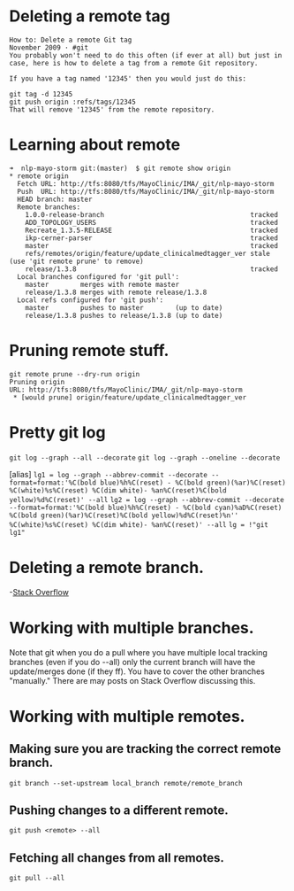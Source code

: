 # Deleting a remote tag
```
How to: Delete a remote Git tag
November 2009 · #git
You probably won't need to do this often (if ever at all) but just in case, here is how to delete a tag from a remote Git repository.

If you have a tag named '12345' then you would just do this:

git tag -d 12345
git push origin :refs/tags/12345
That will remove '12345' from the remote repository.

```
# Learning about remote
```
➜  nlp-mayo-storm git:(master)  $ git remote show origin
* remote origin
  Fetch URL: http://tfs:8080/tfs/MayoClinic/IMA/_git/nlp-mayo-storm
  Push  URL: http://tfs:8080/tfs/MayoClinic/IMA/_git/nlp-mayo-storm
  HEAD branch: master
  Remote branches:
    1.0.0-release-branch                                     tracked
    ADD_TOPOLOGY_USERS                                       tracked
    Recreate_1.3.5-RELEASE                                   tracked
    ikp-cerner-parser                                        tracked
    master                                                   tracked
    refs/remotes/origin/feature/update_clinicalmedtagger_ver stale (use 'git remote prune' to remove)
    release/1.3.8                                            tracked
  Local branches configured for 'git pull':
    master        merges with remote master
    release/1.3.8 merges with remote release/1.3.8
  Local refs configured for 'git push':
    master        pushes to master        (up to date)
    release/1.3.8 pushes to release/1.3.8 (up to date)
```

# Pruning remote stuff.
```
git remote prune --dry-run origin
Pruning origin
URL: http://tfs:8080/tfs/MayoClinic/IMA/_git/nlp-mayo-storm
 * [would prune] origin/feature/update_clinicalmedtagger_ver
```

# Pretty git log

`git log --graph --all --decorate`
`git log --graph --oneline --decorate`

[alias]
`lg1 = log --graph --abbrev-commit --decorate --format=format:'%C(bold blue)%h%C(reset) - %C(bold green)(%ar)%C(reset) %C(white)%s%C(reset) %C(dim white)- %an%C(reset)%C(bold yellow)%d%C(reset)' --all`
`lg2 = log --graph --abbrev-commit --decorate --format=format:'%C(bold blue)%h%C(reset) - %C(bold cyan)%aD%C(reset) %C(bold green)(%ar)%C(reset)%C(bold yellow)%d%C(reset)%n''          %C(white)%s%C(reset) %C(dim white)- %an%C(reset)' --all`
`lg = !"git lg1"`

# Deleting a remote branch.
-[Stack Overflow](http://stackoverflow.com/questions/2003505/delete-a-git-branch-both-locally-and-remotely/2003515#2003515)

# Working with multiple branches.

Note that git when you do a pull where you have multiple local
tracking branches (even if you do --all) only the current branch will
have the update/merges done (if they ff). You have to cover the other
branches "manually." There are may posts on Stack Overflow discussing
this.

# Working with multiple remotes.

## Making sure you are tracking the correct remote branch.
`git branch --set-upstream local_branch remote/remote_branch`

## Pushing changes to a different remote.
`git push <remote> --all`

## Fetching all changes from all remotes.
`git pull --all`

